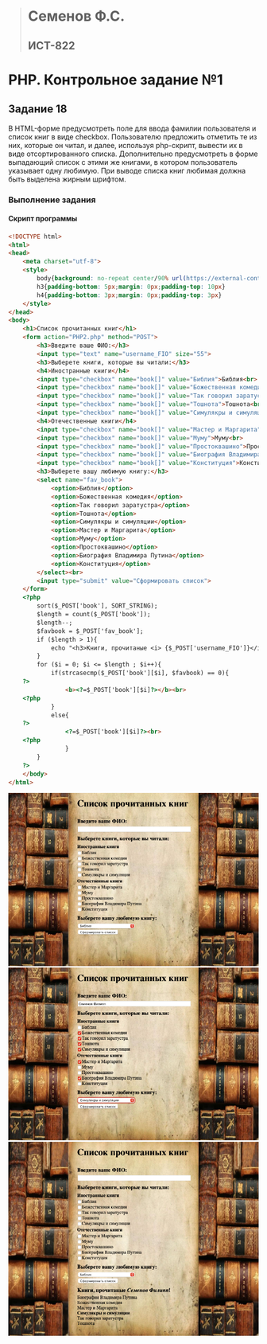 > # Семенов Ф.С.
> ## ИСТ-822

# PHP. Контрольное задание №1
## Задание 18
В HTML-форме предусмотреть поле для ввода фамилии пользователя и список книг в виде checkbox. Пользователю предложить отметить те из них, которые он читал, и далее, используя php-скрипт, вывести их в виде отсортированного списка. Дополнительно предусмотреть в форме выпадающий список с этими же книгами, в котором пользователь указывает одну любимую. При выводе списка книг любимая должна быть выделена жирным шрифтом. 
### Выполнение задания
#### Скрипт программы
```html PHP
<!DOCTYPE html>
<html>
<head>
    <meta charset="utf-8">
    <style>
        body{background: no-repeat center/90% url(https://external-content.duckduckgo.com/iu/?u=https%3A%2F%2Fwallpapercave.com%2Fwp%2Fwp2213285.jpg&f=1&nofb=1); margin-left: 290px}
        h3{padding-bottom: 5px;margin: 0px;padding-top: 10px}
        h4{padding-bottom: 3px;margin: 0px;padding-top: 3px}
    </style>
</head>
<body>
    <h1>Список прочитанных книг</h1>
    <form action="PHP2.php" method="POST">
        <h3>Введите ваше ФИО:</h3>
        <input type="text" name="username_FIO" size="55">
        <h3>Выберете книги, которые вы читали:</h3>
        <h4>Иностранные книги</h4>
        <input type="checkbox" name="book[]" value="Библия">Библия<br>
        <input type="checkbox" name="book[]" value="Божественная комедия">Божественная комедия<br>
        <input type="checkbox" name="book[]" value="Так говорил заратустра">Так говорил заратустра<br>
        <input type="checkbox" name="book[]" value="Тошнота">Тошнота<br>
        <input type="checkbox" name="book[]" value="Симулякры и симуляции">Симулякры и симуляции
        <h4>Отечественные книги</h4>
        <input type="checkbox" name="book[]" value="Мастер и Маргарита">Мастер и Маргарита<br>
        <input type="checkbox" name="book[]" value="Муму">Муму<br>
        <input type="checkbox" name="book[]" value="Простоквашино">Простоквашино<br>
        <input type="checkbox" name="book[]" value="Биография Владимира Путина">Биография Владимира Путина<br>
        <input type="checkbox" name="book[]" value="Конституция">Конституция
        <h3>Выберете вашу любимую книгу:</h3>
        <select name="fav_book">
            <option>Библия</option>
            <option>Божественная комедия</option>
            <option>Так говорил заратустра</option>
            <option>Тошнота</option>
            <option>Симулякры и симуляции</option>
            <option>Мастер и Маргарита</option>
            <option>Муму</option>
            <option>Простоквашино</option>
            <option>Биография Владимира Путина</option>
            <option>Конституция</option>
        </select><br>
        <input type="submit" value="Сформировать список">
    </form>
    <?php
        sort($_POST['book'], SORT_STRING);
        $length = count($_POST['book']);
        $length--;
        $favbook = $_POST['fav_book'];
        if ($length > 1){
            echo "<h3>Книги, прочитаные <i> {$_POST['username_FIO']}</i>!</h3>";
        }
        for ($i = 0; $i <= $length ; $i++){
            if(strcasecmp($_POST['book'][$i], $favbook) == 0){
    ?>
                <b><?=$_POST['book'][$i]?></b><br>
    <?php
            }
            else{
    ?>
                <?=$_POST['book'][$i]?><br>
    <?php
                }
        }
    ?>
    </body>
</html>
```
![image](/images/PHP_2_1.png)
![image](/images/PHP_2_2.png)
![image](/images/PHP_2_3.png)
